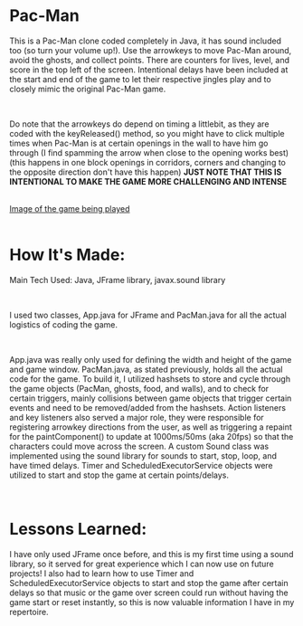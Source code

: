 <h1>Pac-Man</h1>
<p>This is a Pac-Man clone coded completely in Java, it has sound included too (so turn your volume up!). Use the arrowkeys to move Pac-Man around, avoid the ghosts, and collect points. There are counters for lives, level, and score in the top left of the screen. Intentional delays have been included at the start and end of the game to let their respective jingles play and to closely mimic the original Pac-Man game.</p>
<br/>
<p>Do note that the arrowkeys do depend on timing a littlebit, as they are coded with the keyReleased() method, so you might have to click multiple times when Pac-Man is at certain openings in the wall to have him go through (I find spamming the arrow when close to the opening works best) (this happens in one block openings in corridors, corners and changing to the opposite direction don't have this happen) <strong> JUST NOTE THAT THIS IS INTENTIONAL TO MAKE THE GAME MORE CHALLENGING AND INTENSE</strong></p>
<br/>
<a href = "https://imgur.com/a/ezLMNEE">Image of the game being played</a>
<br/>
<br/>
<h1>How It's Made:</h1>
<p>Main Tech Used: Java, JFrame library, javax.sound library</p>
<br/>
<p>I used two classes, App.java for JFrame and PacMan.java for all the actual logistics of coding the game.</p>
<br/>
<p>App.java was really only used for defining the width and height of the game and game window. PacMan.java, as stated previously, holds all the actual code for the game. To build it, I utilized hashsets to store and cycle through the game objects (PacMan, ghosts, food, and walls), and to check for certain triggers, mainly collisions between game objects that trigger certain events and need to be removed/added from the hashsets. Action listeners and key listeners also served a major role, they were responsible for registering arrowkey directions from the user, as well as triggering a repaint for the paintComponent() to update at 1000ms/50ms (aka 20fps) so that the characters could move across the screen. A custom Sound class was implemented using the sound library for sounds to start, stop, loop, and have timed delays. Timer and ScheduledExecutorService objects were utilized to start and stop the game at certain points/delays.</p>
<br/>
<h1>Lessons Learned:</h1>
<p>I have only used JFrame once before, and this is my first time using a sound library, so it served for great experience which I can now use on future projects! I also had to learn how to use Timer and ScheduledExecutorService objects to start and stop the game after certain delays so that music or the game over screen could run without having the game start or reset instantly, so this is now valuable information I have in my repertoire.</p>
